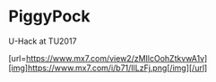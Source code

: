 # PiggyPock
U-Hack at TU2017

[url=https://www.mx7.com/view2/zMIlcOohZtkvwA1v][img]https://www.mx7.com/i/b71/IlLzFj.png[/img][/url]
